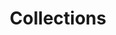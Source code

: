 ---
title: Collections
layout: post
permalink: /fr/collections
language: fr
language-ref: collections
composition:
  - type: features
    data: fr.collections
---